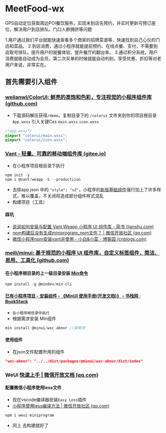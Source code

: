 # MeetFood-wx
GPS自动定位获取周边POI餐饮服务，实现未到店先预约，并实时更新可预订座位，解决用户到店排队，门口人群拥挤等问题

1.用户通过我们平台就能快速查看多个商家的招牌菜谱等，快速找到自己心仪的门店和菜品。
2.到店消费，通过小程序就能提前预约、在线点餐、支付，不需要到店取号排队，提升用户的就餐体验，提升餐厅的翻台率。
3.通过积分系统，用户消费就能自动成为会员，第二次买单的时候就能自动判别，享受优惠、折扣等对老用户来说，非常实在。


## 首先需要引入组件
### [weilanwl/ColorUI: 鲜亮的高饱和色彩，专注视觉的小程序组件库 (github.com)](https://github.com/weilanwl/ColorUI)
- 下载源码解压获得`/demo`，复制目录下的 `/colorui` 文件夹到你的项目根目录
`App.wxss` 引入关键Css `main.wxss` `icon.wxss`
```css
/*app.wxss*/
@import "colorui/main.wxss";
@import "colorui/icon.wxss";
```

### [Vant - 轻量、可靠的移动端组件库 (gitee.io)](https://vant-contrib.gitee.io/vant-weapp/#/quickstart)
- 在小程序项目根目录下执行
```js
npm init -y
npm i @vant/weapp -S --productiion
```
- 去除app.json 中的 `"style": "v2"`，小程序的[新版基础组件](https://developers.weixin.qq.com/miniprogram/dev/reference/configuration/app.html#style)强行加上了许多样式，难以覆盖，不关闭将造成部分组件样式混乱
- 构建项目（工具）


#### 踩坑
- [说说如何安装与配置 Vant Weapp 小程序 UI 组件库 - 简书 (jianshu.com)](https://www.jianshu.com/p/db7103a76430)
- [npm构建后没有生成miniprogram\_npm文件？ | 微信开放社区 (qq.com)](https://developers.weixin.qq.com/community/develop/doc/0004c6c95000e0d09bfa55b3b5bc00)
- [微信小程序npm安装vant并使用 - 小白&小菜 - 博客园 (cnblogs.com)](https://www.cnblogs.com/duanzhenzhen/p/11162766.html)

### [meili/minui: 基于规范的小程序 UI 组件库，自定义标签组件，简洁、易用、工具化 (github.com)](https://github.com/meili/minui)
#### 在小程序根目录的上一级目录安装 [Min命令](https://www.bookstack.cn/read/MinUI-munal/71cd66c60191c6fb.md)
```js
npm install -g @mindev/min-cli
```
#### [已有小程序项目 - 安装组件 - 《MinUI 使用手册(开发文档)》 - 书栈网 · BookStack](https://www.bookstack.cn/read/MinUI-munal/5faf9584a47e854f.md) 
- `在小程序根目录中执行`
- 根据需求安装 Min组件

```js
min install @minui/wxc-abnor //异常流
```
#### 使用组件
- 在json文件配置所用的组件
```json
"wxc-abnor": "../../dist/packages/@minui/wxc-abnor/dist/index"
```

### WeUI [快速上手 | 微信开放文档 (qq.com)](https://developers.weixin.qq.com/miniprogram/dev/extended/weui/quickstart.html)

#### 配置微信小程序使用less文件
- 现在vscode编译器安装`Easy Less`插件
- [小程序使用less编译方法 | 微信开放社区 (qq.com)](https://developers.weixin.qq.com/community/develop/article/doc/0008a475b40fd0c53c4bd0f905bc13)
```js
npm i weui-miniprogram
```
- 同上 去构建就好了
